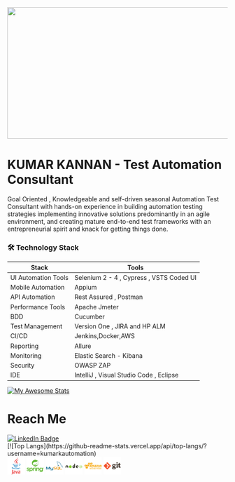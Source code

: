 <div align="center">
  <img src="https://media.giphy.com/media/dWesBcTLavkZuG35MI/giphy.gif" width="600" height="300"/>
</div>

# KUMAR KANNAN - Test Automation Consultant 
Goal Oriented , Knowledgeable and self-driven seasonal Automation Test Consultant with hands-on experience in building automation testing strategies implementing innovative solutions predominantly in an agile environment, and creating mature end-to-end test frameworks with an entrepreneurial spirit and knack for getting things done.

### :hammer_and_wrench: Technology Stack
| Stack | Tools |
| --- | --- |
| UI Automation Tools | Selenium 2 - 4 , Cypress , VSTS Coded UI |
| Mobile Automation | Appium |
| API Automation | Rest Assured , Postman |
| Performance Tools | Apache Jmeter |
| BDD | Cucumber |
| Test Management | Version One , JIRA and HP ALM |
| CI/CD  | Jenkins,Docker,AWS |
| Reporting | Allure |
| Monitoring | Elastic Search - Kibana |
| Security | OWASP ZAP |
| IDE | IntelliJ , Visual Studio Code , Eclipse|


[![My Awesome Stats](https://awesome-github-stats.azurewebsites.net/user-stats/kumarkautomation?cardType=github&theme=solarized-dark)](https://git.io/awesome-stats-card)
# Reach Me
<div id="badges">
  <a href="https://www.linkedin.com/in/kumark-automation/">
    <img src="https://img.shields.io/badge/LinkedIn-blue?style=for-the-badge&logo=linkedin&logoColor=white" alt="LinkedIn Badge"/>
  </a>
</div>
[![Top Langs](https://github-readme-stats.vercel.app/api/top-langs/?username=kumarkautomation)
<div>
<img src="https://github.com/devicons/devicon/blob/master/icons/java/java-original-wordmark.svg" title="Java" alt="Java" width="40" height="40"/>
  <img src="https://github.com/devicons/devicon/blob/master/icons/spring/spring-original-wordmark.svg" title="Spring" alt="Spring" width="40" height="40"/>
   <img src="https://github.com/devicons/devicon/blob/master/icons/mysql/mysql-original-wordmark.svg" title="MySQL"  alt="MySQL" width="40" height="40"/>
  <img src="https://github.com/devicons/devicon/blob/master/icons/nodejs/nodejs-original-wordmark.svg" title="NodeJS" alt="NodeJS" width="40" height="40"/>
  <img src="https://github.com/devicons/devicon/blob/master/icons/amazonwebservices/amazonwebservices-plain-wordmark.svg" title="AWS" alt="AWS" width="40" height="40"/>
  <img src="https://github.com/devicons/devicon/blob/master/icons/git/git-original-wordmark.svg" title="Git" **alt="Git" width="40" height="40"/>
</div>
